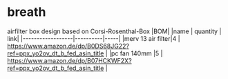 # breath
airfilter box design based on Corsi-Rosenthal-Box
|BOM|
|name              | quantity | link|
|------------------|----------|-----|
|merv 13 air filter|4         | https://www.amazon.de/dp/B0DS68JG22?ref=ppx_yo2ov_dt_b_fed_asin_title |
|pc fan 140mm      |5         | https://www.amazon.de/dp/B07HCKWF2X?ref=ppx_yo2ov_dt_b_fed_asin_title |
